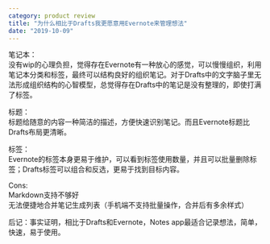 ```yaml
---
category: product review
title: "为什么相比于Drafts我更愿意用Evernote来管理想法"
date: "2019-10-09"
---
```


笔记本：  
没有wip的心理负担，觉得存在Evernote有一种放心的感觉，可以慢慢组织，利用笔记本分类和标签，最终可以结构良好的组织笔记。对于Drafts中的文字脑子里无法形成组织结构的心智模型，总觉得存在Drafts中的笔记是没有整理的，即使打满了标签。

标题：  
标题给随意的内容一种简洁的描述，方便快速识别笔记。而且Evernote标题比Drafts布局更清晰。

标签：  
Evernote的标签本身更易于维护，可以看到标签使用数量，并且可以批量删除标签；Drafts标签可以组合和反选，更易于找到目标内容。

Cons:  
Markdown支持不够好  
无法便捷地合并笔记生成列表（手机端不支持批量操作，合并后有多余样式）

后记：事实证明，相比于Drafts和Evernote，Notes app最适合记录想法，简单，快速，易于使用。
